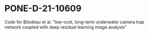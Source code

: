 # PONE-D-21-10609
Code for Bilodeau et al. "low-cost, long-term underwater camera trap network coupled with deep residual learning image analysis"
